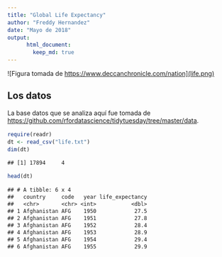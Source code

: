 ```yaml
---
title: "Global Life Expectancy"
author: "Freddy Hernandez"
date: "Mayo de 2018"
output:  
      html_document:  
        keep_md: true
---
```


![Figura tomada de https://www.deccanchronicle.com/nation](life.png)

## Los datos
La base datos que se analiza aquí fue tomada de https://github.com/rfordatascience/tidytuesday/tree/master/data.


```r
require(readr)
dt <- read_csv("life.txt")
dim(dt)
```

```
## [1] 17894     4
```

```r
head(dt)
```

```
## # A tibble: 6 x 4
##   country     code   year life_expectancy
##   <chr>       <chr> <int>           <dbl>
## 1 Afghanistan AFG    1950            27.5
## 2 Afghanistan AFG    1951            27.8
## 3 Afghanistan AFG    1952            28.4
## 4 Afghanistan AFG    1953            28.9
## 5 Afghanistan AFG    1954            29.4
## 6 Afghanistan AFG    1955            29.9
```





